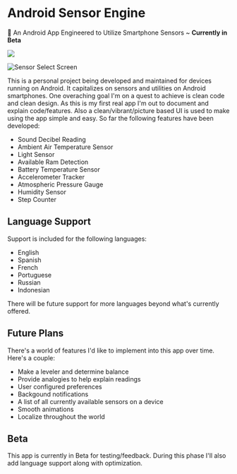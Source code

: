 # **Android Sensor Engine**
📱 An Android App Engineered to Utilize Smartphone Sensors ~ **Currently in Beta**

[<img src="https://github.com/Cfoulcard/Sound-Tech-Sensors/blob/master/google-play-badge.png">](https://play.google.com/store/apps/details?id=com.christianfoulcard.android.androidsensorengine)

![Sensor Select Screen](https://github.com/Cfoulcard/Sound-Tech-Sensors/blob/master/mockups/featured_image.png)

This is a personal project being developed and maintained for devices running on Android. It capitalizes on sensors and utilities on Android smartphones. One overaching goal I'm on a quest to achieve is clean code and clean design. As this is my first real app I'm out to document and explain code/features. Also a clean/vibrant/picture based UI is used to make using the app simple and easy. So far the following features have been developed:
- Sound Decibel Reading
- Ambient Air Temperature Sensor
- Light Sensor
- Available Ram Detection
- Battery Temperature Sensor
- Accelerometer Tracker
- Atmospheric Pressure Gauge
- Humidity Sensor
- Step Counter

## Language Support
Support is included for the following languages:
- English
- Spanish
- French
- Portuguese
- Russian
- Indonesian

There will be future support for more languages beyond what's currently offered.

## Future Plans
There's a world of features I'd like to implement into this app over time. Here's a couple:
- Make a leveler and determine balance
- Provide analogies to help explain readings
- User configured preferences
- Backgound notifications
- A list of all currently available sensors on a device
- Smooth animations
- Localize throughout the world

## Beta
This app is currently in Beta for testing/feedback. During this phase I'll also add language support along with optimization.



